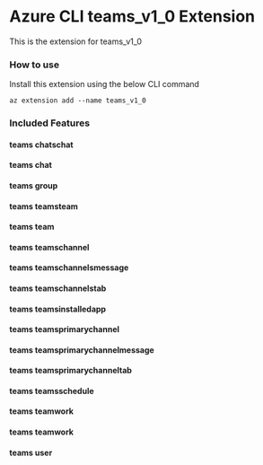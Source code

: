 # Azure CLI teams_v1_0 Extension #
This is the extension for teams_v1_0

### How to use ###
Install this extension using the below CLI command
```
az extension add --name teams_v1_0
```

### Included Features ###
#### teams chatschat ####
#### teams chat ####
#### teams group ####
#### teams teamsteam ####
#### teams team ####
#### teams teamschannel ####
#### teams teamschannelsmessage ####
#### teams teamschannelstab ####
#### teams teamsinstalledapp ####
#### teams teamsprimarychannel ####
#### teams teamsprimarychannelmessage ####
#### teams teamsprimarychanneltab ####
#### teams teamsschedule ####
#### teams teamwork ####
#### teams teamwork ####
#### teams user ####